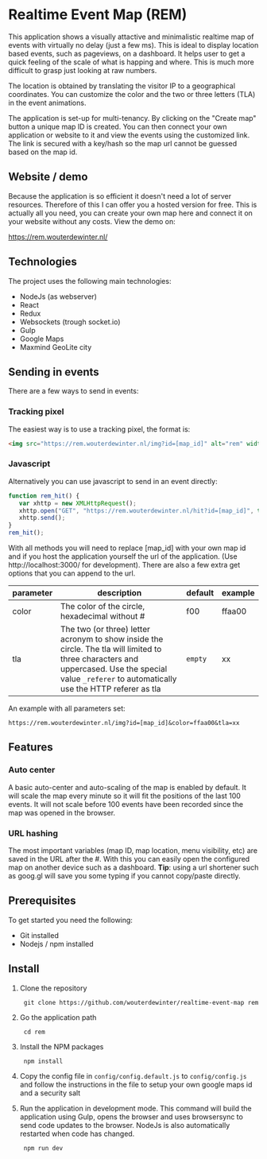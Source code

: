 # Realtime Event Map (REM)
This application shows a visually attactive and minimalistic realtime map of events with virtually no delay (just a few ms). This is ideal to display location based events, such as pageviews, on a dashboard. It helps user to get a quick feeling of the scale of what is happing and where. This is much more difficult to grasp just looking at raw numbers.

The location is obtained by translating the visitor IP to a geographical coordinates. You can customize the color and the two or three letters (TLA) in the event animations.

The application is set-up for multi-tenancy. By clicking on the "Create map" button a unique map ID is created. You can then connect your own application or website to it and view the events using the customized link. The link is secured with a key/hash so the map url cannot be guessed based on the map id.

## Website / demo
Because the application is so efficient it doesn't need a lot of server resources. Therefore of this I can offer you a hosted version for free.
This is actually all you need, you can create your own map here and connect it on your website without any costs. View the demo on:

https://rem.wouterdewinter.nl/
    
## Technologies
The project uses the following main technologies:

* NodeJs (as webserver)
* React
* Redux
* Websockets (trough socket.io)
* Gulp
* Google Maps
* Maxmind GeoLite city

## Sending in events
There are a few ways to send in events:

### Tracking pixel
The easiest way is to use a tracking pixel, the format is:

```html
<img src="https://rem.wouterdewinter.nl/img?id=[map_id]" alt="rem" width="1" height="1" />
```

### Javascript
Alternatively you can use javascript to send in an event directly:

```javascript
function rem_hit() {
   var xhttp = new XMLHttpRequest();
   xhttp.open("GET", "https://rem.wouterdewinter.nl/hit?id=[map_id]", true);
   xhttp.send();
}
rem_hit();
```

With all methods you will need to replace [map_id] with your own map id and if you host the application yourself the url of the application. (Use http://localhost:3000/ for development). There are also a few extra get options that you can append to the url.

parameter | description | default | example
--- | --- | --- | ---
color | The color of the circle, hexadecimal without # | f00 | ffaa00
tla | The two (or three) letter acronym to show inside the circle. The tla will limited to three characters and uppercased. Use the special value `_referer` to automatically use the HTTP referer as tla | `empty` | xx

An example with all parameters set:
    
    https://rem.wouterdewinter.nl/img?id=[map_id]&color=ffaa00&tla=xx

## Features

### Auto center
A basic auto-center and auto-scaling of the map is enabled by default. It will scale the map every minute so it will fit the positions of the last 100 events. It will not scale before 100 events have been recorded since the map was opened in the browser.

### URL hashing
The most important variables (map ID, map location, menu visibility, etc) are saved in the URL after the #. With this you can easily open the configured map on another device such as a dashboard. __Tip__: using a url shortener such as goog.gl will save you some typing if you cannot copy/paste directly. 

## Prerequisites
To get started you need the following:

* Git installed
* Nodejs / npm installed

## Install
1. Clone the repository

        git clone https://github.com/wouterdewinter/realtime-event-map rem

2. Go the application path
        
        cd rem

2. Install the NPM packages

        npm install

2. Copy the config file in `config/config.default.js` to `config/config.js` and follow the instructions in the file to setup your own google maps id and a security salt

4. Run the application in development mode. This command will build the application using Gulp, opens the browser and uses browsersync to send code updates to the browser. NodeJs is also automatically restarted when code has changed.

        npm run dev
        